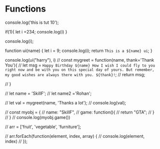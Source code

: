 # Functions

  console.log('this is tut 10');

if(1){
    let i =234;
    console.log(i)
}

console.log(i);

function ui(name)
{
    let i = 9;
    console.log(i);
    return `This is a ${name} ui`;
}

console.log(ui("harry"), i)
// const mygreet = function(name, thank='Thank You'){
//     let msg = `Happy Birthday ${name} How I wish I could fly to you right now and be with you on this special day of yours. But remember, my good wishes are always there with you. ${thank}!`;
//     return msg;

// }


// let name = 'SkillF';
// let name2 ='Rohan';

// let val = mygreet(name, 'Thanks a lot');
// console.log(val);


// const myobj = {
//     name: "SkillF",
//     game: function(){
//         return "GTA";
//     }
// }
// console.log(myobj.game())

// arr = ['fruit', 'vegetable', 'furniture'];

// arr.forEach(function(element, index, array) {
//     console.log(element, index)
// });         
